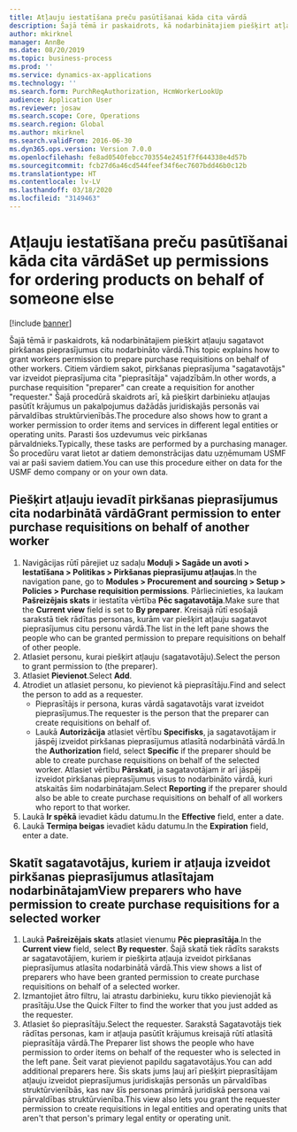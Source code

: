 ```yaml
---
title: Atļauju iestatīšana preču pasūtīšanai kāda cita vārdā
description: Šajā tēmā ir paskaidrots, kā nodarbinātajiem piešķirt atļauju sagatavot pirkšanas pieprasījumus citu nodarbināto vārdā.
author: mkirknel
manager: AnnBe
ms.date: 08/20/2019
ms.topic: business-process
ms.prod: ''
ms.service: dynamics-ax-applications
ms.technology: ''
ms.search.form: PurchReqAuthorization, HcmWorkerLookUp
audience: Application User
ms.reviewer: josaw
ms.search.scope: Core, Operations
ms.search.region: Global
ms.author: mkirknel
ms.search.validFrom: 2016-06-30
ms.dyn365.ops.version: Version 7.0.0
ms.openlocfilehash: fe8ad0540febcc703554e2451f7f644338e4d57b
ms.sourcegitcommit: fcb27d6a46cd544feef34f6ec7607bdd46b0c12b
ms.translationtype: HT
ms.contentlocale: lv-LV
ms.lasthandoff: 03/18/2020
ms.locfileid: "3149463"
---
```

# <a name="set-up-permissions-for-ordering-products-on-behalf-of-someone-else"></a><span data-ttu-id="009b2-103">Atļauju iestatīšana preču pasūtīšanai kāda cita vārdā</span><span class="sxs-lookup"><span data-stu-id="009b2-103">Set up permissions for ordering products on behalf of someone else</span></span>

[!include [banner](../../includes/banner.md)]

<span data-ttu-id="009b2-104">Šajā tēmā ir paskaidrots, kā nodarbinātajiem piešķirt atļauju sagatavot pirkšanas pieprasījumus citu nodarbināto vārdā.</span><span class="sxs-lookup"><span data-stu-id="009b2-104">This topic explains how to grant workers permission to prepare purchase requisitions on behalf of other workers.</span></span> <span data-ttu-id="009b2-105">Citiem vārdiem sakot, pirkšanas pieprasījuma "sagatavotājs" var izveidot pieprasījuma cita "pieprasītāja" vajadzībām.</span><span class="sxs-lookup"><span data-stu-id="009b2-105">In other words, a purchase requisition "preparer" can create a requisition for another "requester."</span></span> <span data-ttu-id="009b2-106">Šajā procedūrā skaidrots arī, kā piešķirt darbinieku atļaujas pasūtīt krājumus un pakalpojumus dažādās juridiskajās personās vai pārvaldības struktūrvienībās.</span><span class="sxs-lookup"><span data-stu-id="009b2-106">The procedure also shows how to grant a worker permission to order items and services in different legal entities or operating units.</span></span> <span data-ttu-id="009b2-107">Parasti šos uzdevumus veic pirkšanas pārvaldnieks.</span><span class="sxs-lookup"><span data-stu-id="009b2-107">Typically, these tasks are performed by a purchasing manager.</span></span> <span data-ttu-id="009b2-108">Šo procedūru varat lietot ar datiem demonstrācijas datu uzņēmumam USMF vai ar paši saviem datiem.</span><span class="sxs-lookup"><span data-stu-id="009b2-108">You can use this procedure either on data for the USMF demo company or on your own data.</span></span>


## <a name="grant-permission-to-enter-purchase-requisitions-on-behalf-of-another-worker"></a><span data-ttu-id="009b2-109">Piešķirt atļauju ievadīt pirkšanas pieprasījumus cita nodarbinātā vārdā</span><span class="sxs-lookup"><span data-stu-id="009b2-109">Grant permission to enter purchase requisitions on behalf of another worker</span></span>
1. <span data-ttu-id="009b2-110">Navigācijas rūtī pārejiet uz sadaļu **Moduļi > Sagāde un avoti > Iestatīšana > Politikas > Pirkšanas pieprasījumu atļaujas**.</span><span class="sxs-lookup"><span data-stu-id="009b2-110">In the navigation pane, go to **Modules > Procurement and sourcing > Setup > Policies > Purchase requisition permissions**.</span></span> <span data-ttu-id="009b2-111">Pārliecinieties, ka laukam **Pašreizējais skats** ir iestatīta vērtība **Pēc sagatavotāja**.</span><span class="sxs-lookup"><span data-stu-id="009b2-111">Make sure that the **Current view** field is set to **By preparer**.</span></span> <span data-ttu-id="009b2-112">Kreisajā rūtī esošajā sarakstā tiek rādītas personas, kurām var piešķirt atļauju sagatavot pieprasījumus citu personu vārdā.</span><span class="sxs-lookup"><span data-stu-id="009b2-112">The list in the left pane shows the people who can be granted permission to prepare requisitions on behalf of other people.</span></span>  
2. <span data-ttu-id="009b2-113">Atlasiet personu, kurai piešķirt atļauju (sagatavotāju).</span><span class="sxs-lookup"><span data-stu-id="009b2-113">Select the person to grant permission to (the preparer).</span></span>
3. <span data-ttu-id="009b2-114">Atlasiet **Pievienot**.</span><span class="sxs-lookup"><span data-stu-id="009b2-114">Select **Add**.</span></span>
4. <span data-ttu-id="009b2-115">Atrodiet un atlasiet personu, ko pievienot kā pieprasītāju.</span><span class="sxs-lookup"><span data-stu-id="009b2-115">Find and select the person to add as a requester.</span></span>
    - <span data-ttu-id="009b2-116">Pieprasītājs ir persona, kuras vārdā sagatavotājs varat izveidot pieprasījumus.</span><span class="sxs-lookup"><span data-stu-id="009b2-116">The requester is the person that the preparer can create requisitions on behalf of.</span></span>  
    - <span data-ttu-id="009b2-117">Laukā **Autorizācija** atlasiet vērtību **Specifisks**, ja sagatavotājam ir jāspēj izveidot pirkšanas pieprasījumus atlasītā nodarbinātā vārdā.</span><span class="sxs-lookup"><span data-stu-id="009b2-117">In the **Authorization** field, select **Specific** if the preparer should be able to create purchase requisitions on behalf of the selected worker.</span></span> <span data-ttu-id="009b2-118">Atlasiet vērtību **Pārskati**, ja sagatavotājam ir arī jāspēj izveidot pirkšanas pieprasījumus visus to nodarbināto vārdā, kuri atskaitās šim nodarbinātajam.</span><span class="sxs-lookup"><span data-stu-id="009b2-118">Select **Reporting** if the preparer should also be able to create purchase requisitions on behalf of all workers who report to that worker.</span></span>  
5. <span data-ttu-id="009b2-119">Laukā **Ir spēkā** ievadiet kādu datumu.</span><span class="sxs-lookup"><span data-stu-id="009b2-119">In the **Effective** field, enter a date.</span></span>
6. <span data-ttu-id="009b2-120">Laukā **Termiņa beigas** ievadiet kādu datumu.</span><span class="sxs-lookup"><span data-stu-id="009b2-120">In the **Expiration** field, enter a date.</span></span>

## <a name="view-preparers-who-have-permission-to-create-purchase-requisitions-for-a-selected-worker"></a><span data-ttu-id="009b2-121">Skatīt sagatavotājus, kuriem ir atļauja izveidot pirkšanas pieprasījumus atlasītajam nodarbinātajam</span><span class="sxs-lookup"><span data-stu-id="009b2-121">View preparers who have permission to create purchase requisitions for a selected worker</span></span>
1. <span data-ttu-id="009b2-122">Laukā **Pašreizējais skats** atlasiet vienumu **Pēc pieprasītāja**.</span><span class="sxs-lookup"><span data-stu-id="009b2-122">In the **Current view** field, select **By requester**.</span></span> <span data-ttu-id="009b2-123">Šajā skatā tiek rādīts saraksts ar sagatavotājiem, kuriem ir piešķirta atļauja izveidot pirkšanas pieprasījumus atlasīta nodarbinātā vārdā.</span><span class="sxs-lookup"><span data-stu-id="009b2-123">This view shows a list of preparers who have been granted permission to create purchase requisitions on behalf of a selected worker.</span></span>  
2. <span data-ttu-id="009b2-124">Izmantojiet ātro filtru, lai atrastu darbinieku, kuru tikko pievienojāt kā prasītāju.</span><span class="sxs-lookup"><span data-stu-id="009b2-124">Use the Quick Filter to find the worker that you just added as the requester.</span></span>
3. <span data-ttu-id="009b2-125">Atlasiet šo pieprasītāju.</span><span class="sxs-lookup"><span data-stu-id="009b2-125">Select the requester.</span></span> <span data-ttu-id="009b2-126">Sarakstā Sagatavotājs tiek rādītas personas, kam ir atļauja pasūtīt krājumus kreisajā rūtī atlasītā pieprasītāja vārdā.</span><span class="sxs-lookup"><span data-stu-id="009b2-126">The Preparer list shows the people who have permission to order items on behalf of the requester who is selected in the left pane.</span></span>  <span data-ttu-id="009b2-127">Šeit varat pievienot papildu sagatavotājus.</span><span class="sxs-lookup"><span data-stu-id="009b2-127">You can add additional preparers here.</span></span> <span data-ttu-id="009b2-128">Šis skats jums ļauj arī piešķirt pieprasītājam atļauju izveidot pieprasījumus juridiskajās personās un pārvaldības struktūrvienībās, kas nav šīs personas primārā juridiskā persona vai pārvaldības struktūrvienība.</span><span class="sxs-lookup"><span data-stu-id="009b2-128">This view also lets you grant the requester permission to create requisitions in legal entities and operating units that aren't that person's primary legal entity or operating unit.</span></span>  

